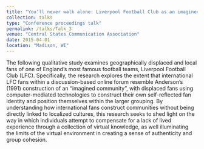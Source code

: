 ```yaml
---
title: "You’ll never walk alone: Liverpool Football Club as an imagined fan community online"
collection: talks
type: "Conference proceedings talk"
permalink: /talks/Talk_3
venue: "Central States Communication Association"
date: 2015-04-01
location: "Madison, WI"
---
```


The following qualitative study examines geographically displaced and local fans of one of England’s most famous football teams, Liverpool Football Club (LFC). Specifically, the research explores the extent that international LFC fans within a discussion-based online forum resemble Anderson’s (1991) construction of an “imagined community”, with displaced fans using computer-mediated technologies to construct their own self-reflected fan identity and position themselves within the larger grouping. By understanding how international fans construct communities without being directly linked to localized cultures, this research seeks to shed light on the way in which individuals attempt to compensate for a lack of lived experience through a collection of virtual knowledge, as well illuminating the limits of the virtual environment in creating a sense of authenticity and group cohesion.
